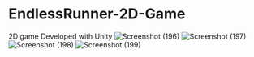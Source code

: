 # EndlessRunner-2D-Game
2D game Developed with Unity
![Screenshot (196)](https://github.com/EraganX/EndlessRunner-2D-Game/assets/91379491/e99fe43a-2e4b-4b39-a750-e993f4e13bed)
![Screenshot (197)](https://github.com/EraganX/EndlessRunner-2D-Game/assets/91379491/deef4140-60c0-486d-99cc-539885783465)
![Screenshot (198)](https://github.com/EraganX/EndlessRunner-2D-Game/assets/91379491/c37af68f-447c-43eb-be06-21fba18152ae)
![Screenshot (199)](https://github.com/EraganX/EndlessRunner-2D-Game/assets/91379491/f138cfbd-c50b-4605-a8fb-80d6b0af4a79)
